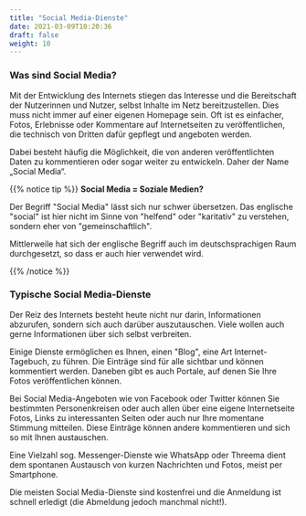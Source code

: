 ```yaml
---
title: "Social Media-Dienste"
date: 2021-03-09T10:20:36
draft: false
weight: 10
---
```

### Was sind Social Media?

Mit der Entwicklung des Internets stiegen das Interesse und die Bereitschaft der Nutzerinnen und Nutzer, selbst Inhalte im Netz bereitzustellen. Dies muss nicht immer auf einer eigenen Homepage sein. Oft ist es einfacher, Fotos, Erlebnisse oder Kommentare auf Internetseiten zu veröffentlichen, die technisch von Dritten dafür gepflegt und angeboten werden.

Dabei besteht häufig die Möglichkeit, die von anderen veröffentlichten Daten zu kommentieren oder sogar weiter zu entwickeln. Daher der Name „Social Media“.

{{% notice tip %}}
**Social Media = Soziale Medien?**

Der Begriff "Social Media" lässt sich nur schwer übersetzen. Das englische "social" ist hier nicht im Sinne von "helfend" oder "karitativ" zu verstehen, sondern eher von "gemeinschaftlich".

Mittlerweile hat sich der englische Begriff auch im deutschsprachigen Raum durchgesetzt, so dass er auch hier verwendet wird.

{{% /notice %}}



### Typische Social Media-Dienste

Der Reiz des Internets besteht heute nicht nur darin, Informationen abzurufen, sondern sich auch darüber auszutauschen. Viele wollen auch gerne Informationen über sich selbst verbreiten.

Einige Dienste ermöglichen es Ihnen, einen "Blog", eine Art Internet-Tagebuch, zu führen. Die Einträge sind für alle sichtbar und können kommentiert werden. Daneben gibt es auch Portale, auf denen Sie Ihre Fotos veröffentlichen können.

Bei Social Media-Angeboten wie von Facebook oder Twitter können Sie bestimmten Personenkreisen oder auch allen über eine eigene Internetseite Fotos, Links zu interessanten Seiten oder auch nur Ihre momentane Stimmung mitteilen. Diese Einträge können andere kommentieren und sich so mit Ihnen austauschen.

Eine Vielzahl sog. Messenger-Dienste wie WhatsApp oder Threema dient dem spontanen Austausch von kurzen Nachrichten und Fotos, meist per Smartphone.

Die meisten Social Media-Dienste sind kostenfrei und die Anmeldung ist schnell erledigt (die Abmeldung jedoch manchmal nicht!).
